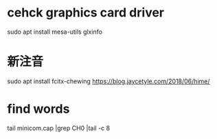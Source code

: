 # cehck graphics card driver

sudo apt install mesa-utils
glxinfo

# 新注音
sudo apt install fcitx-chewing
https://blog.jaycetyle.com/2018/06/hime/
# find words
tail minicom.cap |grep CH0 |tail -c 8
